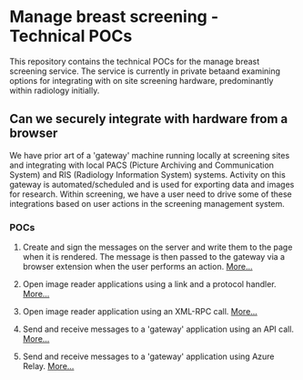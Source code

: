 Manage breast screening - Technical POCs
===========================================

This repository contains the technical POCs for the manage breast screening service. The service is currently in private betaand examining options for integrating with on site screening hardware, predominantly within radiology initially.

## Can we securely integrate with hardware from a browser

We have prior art of a 'gateway' machine running locally at screening sites and integrating with local PACS (Picture Archiving and Communication System) and RIS (Radiology Information System) systems. Activity on this gateway is automated/scheduled and is used for exporting data and images for research. Within screening, we have a user need to drive some of these integrations based on user actions in the screening management system.

### POCs

1. Create and sign the messages on the server and write them to the page when it is rendered. The message is then passed to the gateway via a browser extension when the user performs an action. [More...](./poc_one/README.md)

2. Open image reader applications using a link and a protocol handler. [More...](./poc_two/README.md)

3. Open image reader application using an XML-RPC call. [More...](./poc_three/README.md)   

4. Send and receive messages to a 'gateway' application using an API call. [More...](./poc_four/README.md)

5. Send and receive messages to a 'gateway' application using Azure Relay. [More...](./poc_five/README.md)

